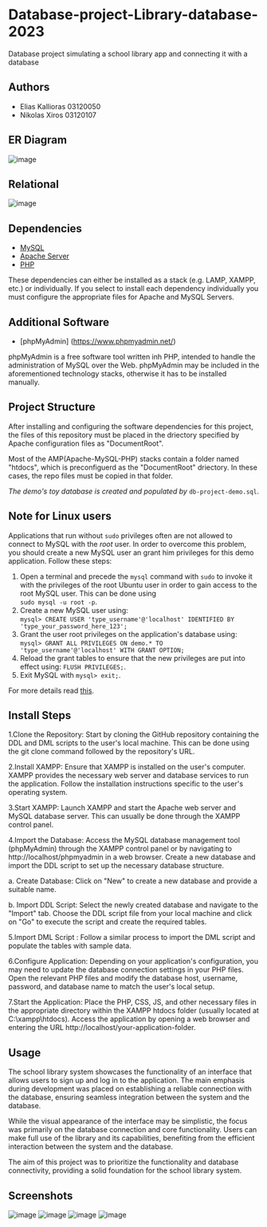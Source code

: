 # Database-project-Library-database-2023
Database project simulating a school library app and connecting it with a database


## Authors
- Elias Kallioras  03120050
- Nikolas Xiros    03120107 

## ER Diagram
![image](https://github.com/nickxir12/Database-project-Library-database-2023/blob/main/Diagrams/ER.png)


## Relational
![image](https://github.com/nickxir12/Database-project-Library-database-2023/blob/main/Diagrams/Relational.jpg)


## Dependencies
 
 - [MySQL](https://www.mysql.com/)
 - [Apache Server](https://httpd.apache.org/)
 - [PHP](https://www.php.net/)

These dependencies can either be installed as a stack (e.g. LAMP, XAMPP, etc.) or individually. If you select to install each dependency individually you must configure the appropriate files for Apache and MySQL Servers.

## Additional Software

 - [phpMyAdmin] (https://www.phpmyadmin.net/)

phpMyAdmin is a free software tool written inh PHP, intended to handle the administration of MySQL over the Web. phpMyAdmin may be included in the aforementioned technology stacks, otherwise it has to be installed manually.


## Project Structure

After installing and configuring the software dependencies for this project, the files of this repository must be placed in the driectory specified by Apache configuration files as "DocumentRoot". 

Most of the AMP(Apache-MySQL-PHP) stacks contain a folder named "htdocs", which is preconfiguerd as the "DocumentRoot" driectory. In these cases, the repo files must be copied in that folder.

_The demo's toy database is created and populated by_ `db-project-demo.sql`.


## Note for Linux users

Applications that run without `sudo` privileges often are not allowed to connect to MySQL with the _root_ user. In order to overcome this problem, you should create a new MySQL user an grant him privileges for this demo application. Follow these steps:

1. Open a terminal and precede the `mysql` command with `sudo` to invoke it with the privileges of the root Ubuntu user in order to gain access to the root MySQL user. This can be done using  
`sudo mysql -u root -p`.
2. Create a new MySQL user using:  
`mysql> CREATE USER 'type_username'@'localhost' IDENTIFIED BY 'type_your_password_here_123';`
3. Grant the user root privileges on the application's database using:  
`mysql> GRANT ALL PRIVILEGES ON demo.* TO 'type_username'@'localhost' WITH GRANT OPTION;`
4. Reload the grant tables to ensure that the new privileges are put into effect using:
`FLUSH PRIVILEGES;`.
5. Exit MySQL with `mysql> exit;`.


For more details read [this](https://www.digitalocean.com/community/tutorials/how-to-create-a-new-user-and-grant-permissions-in-mysql).

## Install Steps
1.Clone the Repository: Start by cloning the GitHub repository containing the DDL and DML scripts to the user's local machine. This can be done using the git clone command followed by the repository's URL.


2.Install XAMPP: Ensure that XAMPP is installed on the user's computer. XAMPP provides the necessary web server and database services to run the application. Follow the installation instructions specific to the user's operating system.

3.Start XAMPP: Launch XAMPP and start the Apache web server and MySQL database server. This can usually be done through the XAMPP control panel.

4.Import the Database: Access the MySQL database management tool (phpMyAdmin) through the XAMPP control panel or by navigating to http://localhost/phpmyadmin in a web browser. Create a new database and import the DDL script to set up the necessary database structure.

a. Create Database: Click on "New" to create a new database and provide a suitable name.

b. Import DDL Script: Select the newly created database and navigate to the "Import" tab. Choose the DDL script file from your local machine and click on "Go" to execute the script and create the required tables.

5.Import DML Script : Follow a similar process to import the DML script and populate the tables with sample data.

6.Configure Application: Depending on your application's configuration, you may need to update the database connection settings in your PHP files. Open the relevant PHP files and modify the database host, username, password, and database name to match the user's local setup.

7.Start the Application: Place the PHP, CSS, JS, and other necessary files in the appropriate directory within the XAMPP htdocs folder (usually located at C:\xampp\htdocs\). Access the application by opening a web browser and entering the URL http://localhost/your-application-folder.


## Usage
The school library system showcases the functionality of an interface that allows users to sign up and log in to the application. The main emphasis during development was placed on establishing a reliable connection with the database, ensuring seamless integration between the system and the database.

While the visual appearance of the interface may be simplistic, the focus was primarily on the database connection and core functionality. Users can make full use of the library and its capabilities, benefiting from the efficient interaction between the system and the database.

The aim of this project was to prioritize the functionality and database connectivity, providing a solid foundation for the school library system.


## Screenshots
![image](https://github.com/nickxir12/Database-project-Library-database-2023/blob/main/screenshoots/Screenshot%20OperatorHome.png)
![image](https://github.com/nickxir12/Database-project-Library-database-2023/blob/main/screenshoots/Screenshot%20UserHome.png)
![image](https://github.com/nickxir12/Database-project-Library-database-2023/blob/main/screenshoots/Screenshot%20book.png)
![image](https://github.com/nickxir12/Database-project-Library-database-2023/blob/main/screenshoots/Screenshot%20search.png)


